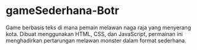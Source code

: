 # gameSederhana-Botr
Game berbasis teks di mana pemain melawan naga raja yang menyerang kota. Dibuat menggunakan HTML, CSS, dan JavaScript, permainan ini menghadirkan pertarungan melawan monster dalam format sederhana.
